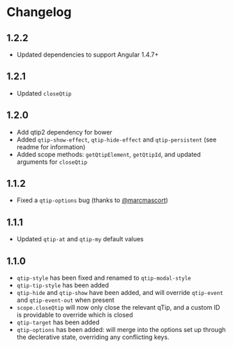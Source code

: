 # Changelog
## 1.2.2
- Updated dependencies to support Angular 1.4.7+

## 1.2.1
- Updated `closeQtip`

## 1.2.0
- Add qtip2 dependency for bower
- Added `qtip-show-effect`, `qtip-hide-effect` and `qtip-persistent` (see readme for information)
- Added scope methods: `getQtipElement`, `getQtipId`, and updated arguments for `closeQtip`

## 1.1.2
- Fixed a `qtip-options` bug (thanks to [@marcmascort](https://github.com/marcmascort))

## 1.1.1
- Updated `qtip-at` and `qtip-my` default values

## 1.1.0
- `qtip-style` has been fixed and renamed to `qtip-modal-style`
- `qtip-tip-style` has been added
- `qtip-hide` and `qtip-show` have been added, and will override `qtip-event` and `qtip-event-out` when present
- `scope.closeQtip` will now only close the relevant qTip, and a custom ID is providable to override which is closed
- `qtip-target` has been added
- `qtip-options` has been added: will merge into the options set up through the declerative state, overriding any conflicting keys.
